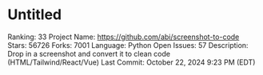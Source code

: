# Untitled

Ranking: 33
Project Name: https://github.com/abi/screenshot-to-code
Stars: 56726
Forks: 7001
Language: Python
Open Issues: 57
Description: Drop in a screenshot and convert it to clean code (HTML/Tailwind/React/Vue)
Last Commit: October 22, 2024 9:23 PM (EDT)